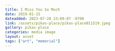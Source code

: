 ```yaml
---
title: I Miss You So Much
date: 2019-01-15
dateadded: 2023-07-28 23:09:07 -0700
link: /assets/pikas-place/pikas-place011519.jpeg
gallery: pikas-place
categories: media image
layout: asset
tags: ["art", "memorial"]
--- 
```

